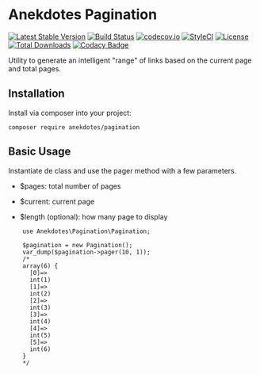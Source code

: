 # Anekdotes Pagination

[![Latest Stable Version](https://poser.pugx.org/anekdotes/pagination/v/stable)](https://packagist.org/packages/anekdotes/pagination)
[![Build Status](https://travis-ci.org/anekdotes/pagination.svg?branch=master)](https://travis-ci.org/anekdotes/pagination)
[![codecov.io](https://codecov.io/github/anekdotes/pagination/coverage.svg)](https://codecov.io/github/anekdotes/pagination?branch=master)
[![StyleCI](https://styleci.io/repos/62647499/shield?style=flat)](https://styleci.io/repos/62647499)
[![License](https://poser.pugx.org/anekdotes/pagination/license)](https://packagist.org/packages/anekdotes/pagination)
[![Total Downloads](https://poser.pugx.org/anekdotes/pagination/downloads)](https://packagist.org/packages/anekdotes/pagination)
[![Codacy Badge](https://api.codacy.com/project/badge/Grade/50134febcefe4cc78daf07ca45969728)](https://www.codacy.com/app/Grasseh/pagination?utm_source=github.com&amp;utm_medium=referral&amp;utm_content=anekdotes/pagination&amp;utm_campaign=Badge_Grade)

Utility to generate an intelligent "range" of links based on the current page and total pages.

## Installation

Install via composer into your project:

    composer require anekdotes/pagination

## Basic Usage

Instantiate de class and use the pager method with a few parameters.

*  $pages: total number of pages

*  $current: current page

*  $length (optional): how many page to display

```
    use Anekdotes\Pagination\Pagination;

    $pagination = new Pagination();
    var_dump($pagination->pager(10, 1));
    /*
    array(6) {
      [0]=>
      int(1)
      [1]=>
      int(2)
      [2]=>
      int(3)
      [3]=>
      int(4)
      [4]=>
      int(5)
      [5]=>
      int(6)
    }
    */
```
